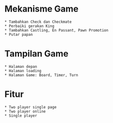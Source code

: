 # Mekanisme Game
    * Tambahkan Check dan Checkmate
    * Perbaiki gerakan King
    * Tambahkan Castling, En Passant, Pawn Promotion
    * Putar papan
# Tampilan Game
    * Halaman depan
    * Halaman loading
    * Halaman Game: Board, Timer, Turn
# Fitur
    * Two player single page
    * Two player online
    * Single player